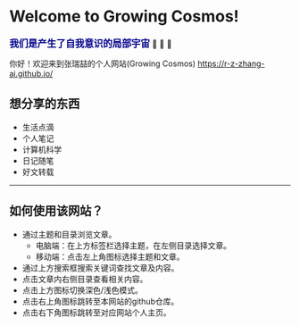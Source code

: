 # Welcome to Growing Cosmos!

<span style="color: darkblue; font-weight: bold; font-size: 1.2em;">我们是产生了自我意识的局部宇宙</span> :star2: :star2: :star2:

你好！欢迎来到张瑞喆的个人网站(Growing Cosmos) https://r-z-zhang-ai.github.io/


## 想分享的东西
- 生活点滴
- 个人笔记
- 计算机科学
- 日记随笔
- 好文转载

---

## 如何使用该网站？
- 通过主题和目录浏览文章。
    - 电脑端：在上方标签栏选择主题，在左侧目录选择文章。
    - 移动端：点击左上角图标选择主题和文章。
- 通过上方搜索框搜索关键词查找文章及内容。
- 点击文章内右侧目录查看相关内容。
- 点击上方图标切换深色/浅色模式。
- 点击右上角图标跳转至本网站的github仓库。
- 点击右下角图标跳转至对应网站个人主页。


<script src="https://giscus.app/client.js"
        data-repo="r-z-zhang-AI/r-z-zhang-AI.github.io"
        data-repo-id="R_kgDONN6JTg"
        data-category="General"
        data-category-id="DIC_kwDONN6JTs4CkfL9"
        data-mapping="pathname"
        data-strict="0"
        data-reactions-enabled="1"
        data-emit-metadata="1"
        data-input-position="bottom"
        data-theme="preferred_color_scheme"
        data-lang="zh-CN"
        crossorigin="anonymous"
        async>
</script>
